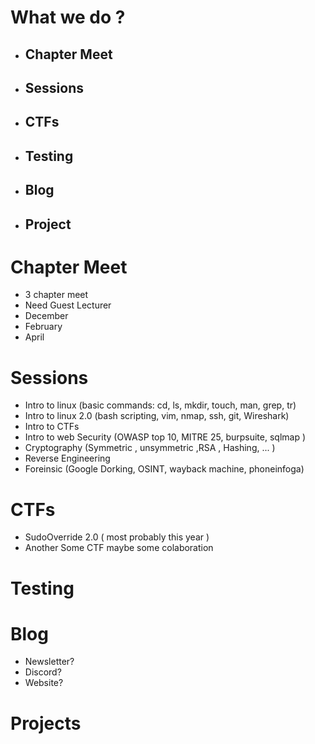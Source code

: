 # What we do ?
- ## Chapter Meet
- ## Sessions
- ## CTFs
- ## Testing
- ## Blog
- ## Project

# Chapter Meet
- 3 chapter meet
- Need Guest Lecturer
- December
- February
- April

# Sessions
- Intro to linux (basic commands: cd, ls, mkdir, touch, man, grep, tr)
- Intro to linux 2.0 (bash scripting, vim, nmap, ssh, git, Wireshark)
- Intro to CTFs
- Intro to web Security (OWASP top 10, MITRE 25, burpsuite, sqlmap )
- Cryptography (Symmetric , unsymmetric ,RSA , Hashing, ... )
- Reverse Engineering
- Foreinsic (Google Dorking, OSINT, wayback machine, phoneinfoga)

# CTFs
- SudoOverride 2.0 ( most probably this year )
- Another Some CTF maybe some colaboration 

# Testing

# Blog
- Newsletter?
- Discord?
- Website?

# Projects

